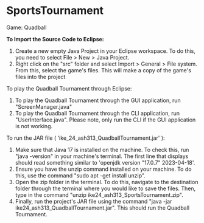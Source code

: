 # SportsTournament
Game: Quadball

<b>To Import the Source Code to Eclipse:</b>
1. Create a new empty Java Project in your Eclipse workspace. To do this, you need to select File > New > Java Project.
2. Right click on the "src" folder and select Import > General > File system. From this, select the game's files. This will make a copy of the game's files into the project

To play the Quadball Tournament through Eclipse:
1. To play the Quadball Tournament through the GUI application, run "ScreenManager.java"
2. To play the Quadball Tournament through the CLI application, run "UserInterface.java". Please note, only run the CLI if the GUI application is not working.

To run the JAR file ( 'ike_24_ash313_QuadballTournament.jar' ):
1. Make sure that Java 17 is installed on the machine. To check this, run "java -version" in your machine's terminal. The first line that displays should read something similar to 'openjdk version "17.0.7" 2023-04-18'. 
2. Ensure you have the unzip command installed on your machine. To do this, use the command "sudo apt -get install unzip".
3. Open the zip folder in the terminal. To do this, navigate to the destination folder through the terminal where you would like to save the files. Then, type in the command "unzip ike24_ash313_SportsTournament.zip".
4. Finally, run the project's JAR file using the command "java -jar ike24_ash313_QuadballTournament.jar". This should run the Quadball Tournament.
